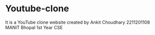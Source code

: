 # Youtube-clone
It is a YouTube clone website created by Ankit Choudhary 2211201108 MANIT Bhopal 1st Year CSE

